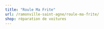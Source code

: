 ```yaml
---
title: "Roule Ma Frite"
url: /ramonville-saint-agne/roule-ma-frite/
shop: réparation de voitures
---
```

